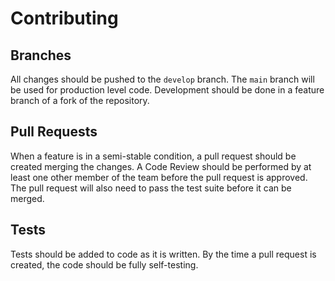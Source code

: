 # Contributing

## Branches

All changes should be pushed to the `develop` branch. The `main` branch will be used for production level code. Development should be done in a feature branch of a fork of the repository.

## Pull Requests

When a feature is in a semi-stable condition, a pull request should be created merging the changes. A Code Review should be performed by at least one other member of the team before the pull request is approved. The pull request will also need to pass the test suite before it can be merged.

## Tests

Tests should be added to code as it is written. By the time a pull request is created, the code should be fully self-testing.
